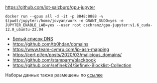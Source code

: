 https://github.com/iot-salzburg/gpu-jupyter

```shell
docker run --gpus all -d -it -p 8848:8888 -v $(pwd)/jupyter:/home/jovyan/work -e GRANT_SUDO=yes -e JUPYTER_ENABLE_LAB=yes --user root cschranz/gpu-jupyter:v1.6_cuda-12.0_ubuntu-22.04
```

- [Белый список DNS](https://www.dnswl.org/?page_id=4)
- https://github.com/tb0hdan/domains
- https://www.team-cymru.com/ip-asn-mapping
- https://cert.pl/en/posts/2020/03/malicious_domains/
- https://github.com/stamparm/blackbook
- https://github.com/sefinek24/Sefinek-Blocklist-Collection

Наборы данных также размещены по [ссылке](https://cloud.qvineox.ru/s/ykitYxMsstRcnDg)